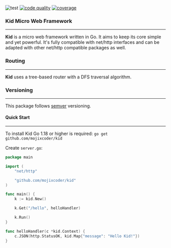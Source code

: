 ![test](https://github.com/mojixcoder/kid/actions/workflows/test.yml/badge.svg)
[![code quality](https://app.codacy.com/project/badge/Grade/aa9e650027e144359ae6f3cbdcdae6c9)](https://www.codacy.com/gh/mojixcoder/kid/dashboard?utm_source=github.com&amp;utm_medium=referral&amp;utm_content=mojixcoder/kid&amp;utm_campaign=Badge_Grade)
[![coverage](https://app.codacy.com/project/badge/Coverage/aa9e650027e144359ae6f3cbdcdae6c9)](https://www.codacy.com/gh/mojixcoder/kid/dashboard?utm_source=github.com&utm_medium=referral&utm_content=mojixcoder/kid&utm_campaign=Badge_Coverage)

### Kid Micro Web Framework
___
**Kid** is a micro web framework written in Go. It aims to keep its core simple and yet powerful. It's fully compatible with net/http interfaces and can be adapted with other net/http compatible packages as well.

### Routing
___
**Kid** uses a tree-based router with a DFS traversal algorithm.

### Versioning
___
This package follows [semver](https://semver.org/) versioning.

#### Quick Start
___

To install Kid Go 1.18 or higher is required: `go get github.com/mojixcoder/kid`

Create `server.go`:

```go
package main

import (
    "net/http"

    "github.com/mojixcoder/kid"
)

func main() {
    k := kid.New()

    k.Get("/hello", helloHandler)

    k.Run()
}

func helloHandler(c *kid.Context) {
    c.JSON(http.StatusOK, kid.Map{"message": "Hello Kid!"})
}
```
